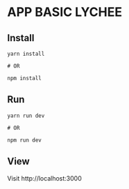 # APP BASIC LYCHEE

## Install

```
yarn install

# OR

npm install
```

## Run

```
yarn run dev

# OR

npm run dev
```

## View

Visit http://localhost:3000
